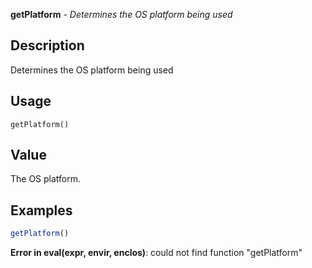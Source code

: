





**getPlatform** - *Determines the OS platform being used*

Description
--------------------

Determines the OS platform being used


Usage
--------------------
```
getPlatform()
```



Value
-------------------

The OS platform.



Examples
-------------------

```R
getPlatform()
```

**Error in eval(expr, envir, enclos)**: could not find function "getPlatform"


